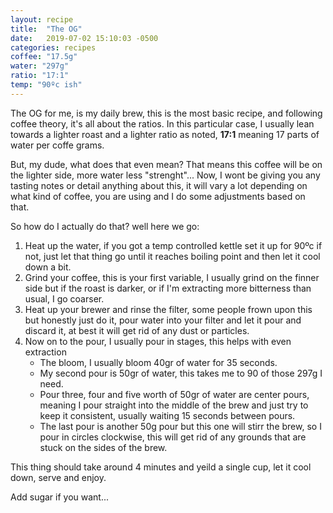 ```yaml
---
layout: recipe
title:  "The OG"
date:   2019-07-02 15:10:03 -0500
categories: recipes
coffee: "17.5g"
water: "297g"
ratio: "17:1"
temp: "90ºc ish"
---
```


The OG for me, is my daily brew, this is the most basic recipe, and following coffee theory, it's all about the ratios. In this particular case, I usually lean towards a lighter roast and a lighter ratio as noted, **17:1** meaning 17 parts of water per coffe grams.

But, my dude, what does that even mean? That means this coffee will be on the lighter side, more water less "strenght"... Now, I wont be giving you any tasting notes or detail anything about this, it will vary a lot depending on what kind of coffee, you are using and I do some adjustments based on that.

So how do I actually do that? well here we go:

1. Heat up the water, if you got a temp controlled kettle set it up for 90ºc if not, just let that thing go until it reaches boiling point and then let it cool down a bit.
2. Grind your coffee, this is your first variable, I usually grind on the finner side but if the roast is darker, or if I'm extracting more bitterness than usual,  I go coarser.
3. Heat up your brewer and rinse the filter, some people frown upon this but honestly just do it, pour water into your filter and let it pour and discard it, at best it will get rid of any dust or particles.
4. Now on to the pour, I usually pour in stages, this helps with even extraction
   -  The bloom, I usually bloom 40gr of water for 35 seconds.
   -  My second pour is 50gr of water, this takes me to 90 of those 297g I need.
   -  Pour three, four and five worth of 50gr of water are center pours, meaning I pour straight into the middle of the brew and just try to keep it consistent, usually waiting 15 seconds between pours.
   - The last pour is another 50g pour but this one will stirr the brew, so I pour in circles clockwise, this will get rid of any grounds that are stuck on the sides of the brew.

This thing should take around 4 minutes and yeild a single cup, let it cool down, serve and enjoy.

Add sugar if you want...
